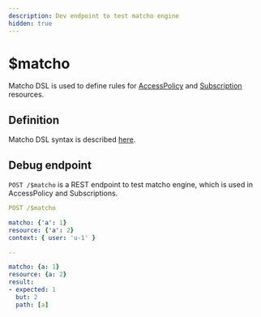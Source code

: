 ```yaml
---
description: Dev endpoint to test matcho engine
hidden: true
---
```


# $matcho

Matcho DSL is used to define rules for [AccessPolicy](../modules-1/security-and-access-control/security/access-control.md) and [Subscription](../api-1/reactive-api-and-subscriptions/subscriptions-1.md#trigger-format) resources.

## Definition

Matcho DSL syntax is described [here](../modules-1/security-and-access-control/security/evaluation-engines.md#matcho).

## Debug endpoint

`POST /$matcho` is a REST endpoint to test matcho engine, which is used in AccessPolicy and Subscriptions.

```yaml
POST /$matcho

matcho: {'a': 1}
resource: {'a': 2}
context: { user: 'u-1' }

-- 

matcho: {a: 1}
resource: {a: 2}
result:
- expected: 1
  but: 2
  path: [a]
```
